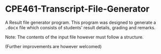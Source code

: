 # CPE461-Transcript-File-Generator
A Result file generator program.
This program was designed to generate a <kbd>.docx</kbd> file which consists of students' result details, grading and remarks.

Note: The contents of the input file however must follow a structure. 


(Further improvements are however welcomed)

